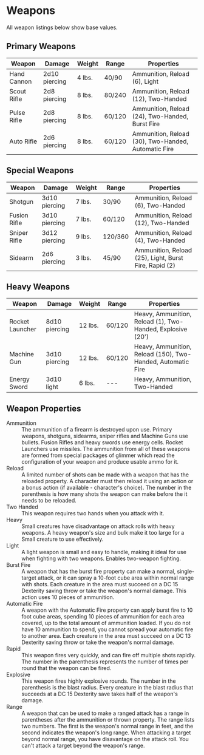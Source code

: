 # Weapons
All weapon listings below show base values.
## Primary Weapons
Weapon          | Damage        | Weight  | Range   | Properties
----------------|---------------|---------|---------|------------------------------------------------------
Hand Cannon     | 2d10 piercing | 4 lbs.  | 40/90   | Ammunition, Reload (6), Light
Scout Rifle     | 2d8 piercing  | 8 lbs.  | 80/240  | Ammunition, Reload (12), Two-Handed
Pulse Rifle     | 2d8 piercing  | 8 lbs.  | 60/120  | Ammunition, Reload (24), Two-Handed, Burst Fire
Auto Rifle      | 2d6 piercing  | 8 lbs.  | 60/120  | Ammunition, Reload (30), Two-Handed, Automatic Fire
## Special Weapons
Weapon          | Damage        | Weight  | Range   | Properties
----------------|---------------|---------|---------|------------------------------------------------------
Shotgun         | 3d10 piercing | 7 lbs.  | 30/90   | Ammunition, Reload (6), Two-Handed
Fusion Rifle    | 3d10 piercing | 7 lbs.  | 60/120  | Ammunition, Reload (12), Two-Handed
Sniper Rifle    | 3d12 piercing | 9 lbs.  | 120/360 | Ammunition, Reload (4), Two-Handed
Sidearm         | 2d6 piercing  | 3 lbs.  | 45/90   | Ammunition, Reload (25), Light, Burst Fire, Rapid (2)
## Heavy Weapons
Weapon          | Damage        | Weight  | Range   | Properties
----------------|---------------|---------|---------|------------------------------------------------------
Rocket Launcher | 8d10 piercing | 12 lbs. | 60/120  | Heavy, Ammunition, Reload (1), Two-Handed, Explosive (20')
Machine Gun     | 3d10 piercing | 12 lbs. | 60/120  | Heavy, Ammunition, Reload (150), Two-Handed, Automatic Fire
Energy Sword    | 3d10 light    | 6 lbs.  | ---     | Heavy, Ammunition, Two-Handed

## Weapon Properties
<dl>
<dt>Ammunition</dt>
<dd>The ammunition of a firearm is destroyed upon use.  Primary weapons, shotguns, sidearms, sniper rifles and Machine Guns use bullets.  Fusion Rifles and heavy swords use energy cells.  Rocket Launchers use missiles.  The ammunition from all of these weapons are formed from special packages of glimmer which read the configuration of your weapon and produce usable ammo for it.</dd>
<dt>Reload</dt>
<dd>A limited number of shots can be made with a weapon that has the reloaded property.  A character must then reload it using an action or a bonus action (if available - character's choice).  The number in the parenthesis is how many shots the weapon can make before the it needs to be reloaded.</dd>
<dt>Two Handed</dt>
<dd>This weapon requires two hands when you attack with it.</dd>
<dt>Heavy</dt>
<dd>Small creatures have disadvantage on attack rolls with heavy weapons.  A heavy weapon's size and bulk make it too large for a Small creature to use effectively.</dd>
<dt>Light</dt>
<dd>A light weapon is small and easy to handle, making it ideal for use when fighting with two weapons.  Enables two-weapon fighting.</dd>
<dt>Burst Fire</dt>
<dd>A weapon that has the burst fire property can make a normal, single-target attack, or it can spray a 10-foot cube area within normal range with shots.  Each creature in the area must succeed on a DC 15 Dexterity saving throw or take the weapon's normal damage.  This action uses 10 pieces of ammunition.</dd>
<dt>Automatic Fire</dt>
<dd>A weapon with the Automatic Fire property can apply burst fire to 10 foot cube areas, spending 10 pieces of ammunition for each area covered, up to the total amount of ammunition loaded.  If you do not have 10 ammunition to spend, you cannot spread your automatic fire to another area.  Each creature in the area must succeed on a DC 13 Dexterity saving throw or take the weapon's normal damage.</dd>
<dt>Rapid</dt>
<dd>This weapon fires very quickly, and can fire off multiple shots rapidly.  The number in the parenthesis represents the number of times per round that the weapon can be fired.</dd>
<dt>Explosive</dt>
<dd>This weapon fires highly explosive rounds.  The number in the parenthesis is the blast radius.  Every creature in the blast radius that succeeds at a DC 15 Dexterity save takes half of the weapon's damage.</dd>
<dt>Range</dt>
<dd>A weapon that can be used to make a ranged attack has a range in parentheses after the ammunition or thrown property.  The range lists two numbers.  The first is the weapon's normal range in feet, and the second indicates the weapon's long range.  When attacking a target beyond normal range, you have disavantage on the attack roll.  You can't attack a target beyond the weapon's range.</dd>
</dl>
